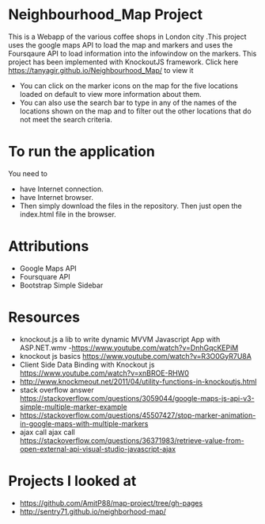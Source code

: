 # Neighbourhood_Map Project
This is a Webapp of the various coffee shops in London city .This project uses the google maps API to load the map and markers and uses the Foursqaure API to load information into the infowindow on the markers. This project has been implemented with KnockoutJS framework.
Click here https://tanyagir.github.io/Neighbourhood_Map/ to view it
- You can click on the marker icons on the map for the five locations loaded on default to view more information about them. 
- You can also use the search bar to type in any of the names of the locations shown on the map and to filter out the other locations that   do not meet the search criteria.

# To run the application
You need to
- have Internet connection. 
- have Internet browser. 
- Then simply download the files in the repository. Then just open the index.html file in the browser.

# Attributions
- Google Maps API
- Foursquare API
- Bootstrap Simple Sidebar

# Resources
- knockout.js a lib to write dynamic MVVM Javascript App with ASP.NET.wmv -https://www.youtube.com/watch?v=DnhGqcKEPiM
- knockout js basics https://www.youtube.com/watch?v=R3O0GyR7U8A
- Client Side Data Binding with Knockout js https://www.youtube.com/watch?v=xnBROE-RHW0
- http://www.knockmeout.net/2011/04/utility-functions-in-knockoutjs.html
- stack overflow answer https://stackoverflow.com/questions/3059044/google-maps-js-api-v3-simple-multiple-marker-example
- https://stackoverflow.com/questions/45507427/stop-marker-animation-in-google-maps-with-multiple-markers
- ajax call ajax call https://stackoverflow.com/questions/36371983/retrieve-value-from-open-external-api-visual-studio-javascript-ajax
# Projects I looked at
- https://github.com/AmitP88/map-project/tree/gh-pages
- http://sentry71.github.io/neighborhood-map/


